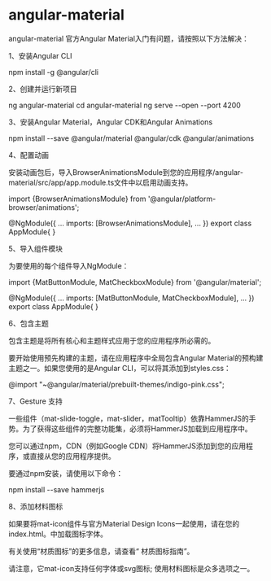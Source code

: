 # angular-material
angular-material
官方Angular Material入门有问题，请按照以下方法解决：

1、安装Angular CLI

npm install -g @angular/cli
 
2、创建并运行新项目

ng angular-material
cd angular-material
ng serve --open --port 4200

3、安装Angular Material，Angular CDK和Angular Animations

npm install --save @angular/material @angular/cdk @angular/animations

4、配置动画

安装动画包后，导入BrowserAnimationsModule到您的应用程序/angular-material/src/app/app.module.ts文件中以启用动画支持。

import {BrowserAnimationsModule} from '@angular/platform-browser/animations';
 
@NgModule({
  ...
  imports: [BrowserAnimationsModule],
  ...
})
export class AppModule{ }

5、导入组件模块

为要使用的每个组件导入NgModule：

import {MatButtonModule, MatCheckboxModule} from '@angular/material';
 
@NgModule({
  ...
  imports: [MatButtonModule, MatCheckboxModule],
  ...
})
export class AppModule{ }

6、包含主题

包含主题是将所有核心和主题样式应用于您的应用程序所必需的。

要开始使用预先构建的主题，请在应用程序中全局包含Angular Material的预构建主题之一。如果您使用的是Angular CLI，可以将其添加到styles.css：

@import "~@angular/material/prebuilt-themes/indigo-pink.css";

7、Gesture 支持

一些组件（mat-slide-toggle，mat-slider，matTooltip）依靠HammerJS的手势。为了获得这些组件的完整功能集，必须将HammerJS加载到应用程序中。

您可以通过npm，CDN（例如Google CDN）将HammerJS添加到您的应用程序，或直接从您的应用程序提供。

要通过npm安装，请使用以下命令：

npm install --save hammerjs

8、添加材料图标

如果要将mat-icon组件与官方Material Design Icons一起使用，请在您的index.html。中加载图标字体。

<link href="https://fonts.googleapis.com/icon?family=Material+Icons" rel="stylesheet">
有关使用“材质图标”的更多信息，请查看“ 材质图标指南”。

请注意，它mat-icon支持任何字体或svg图标; 使用材料图标是众多选项之一。
